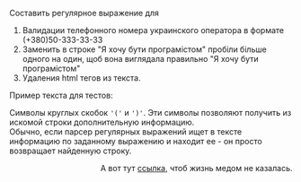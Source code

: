 Составить регулярное выражение для  
1. Валидации телефонного номера украинского оператора в формате (+380)50-333-33-33 
2. Заменить в строке "Я хочу бути програмістом" пробіли більше одного на один, щоб вона виглядала правильно "Я хочу бути програмістом" 
3. Удаления html тегов из текста.
 
Пример текста для тестов:
 
<div> <p>Символы круглых скобок <code>'('</code> и <code>')'</code>. 
Эти символы позволяют получить из искомой строки дополнительную информацию. 
<br/>Обычно, если парсер регулярных выражений ищет в тексте информацию по заданному выражению и находит ее - он просто возвращает найденную строку.
</p> <p align="right">А вот тут <a href="google.com">ссылка</a>, чтоб жизнь медом не казалась.</p> </div>